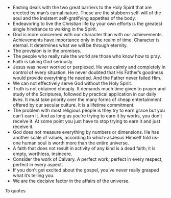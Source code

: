  - Fasting deals with the two great barriers to the Holy Spirit that are erected by man’s carnal nature. These are the stubborn self-will of the soul and the insistent self-gratifying appetites of the body.
 - Endeavoring to live the Christian life by your own efforts is the greatest single hindrance to walking in the Spirit.
 - God is more concerned with our character than with our achievements. Achievements have importance only in the realm of time. Character is eternal. It determines what we will be through eternity.
 - The provision is in the promises.
 - The people who really rule the world are those who know how to pray.
 - Faith is taking God seriously.
 - Jesus was never worried or perplexed. He was calmly and completely in control of every situation. He never doubted that His Father’s goodness would provide everything He needed. And the Father never failed Him.
 - We can not effectively serve God without the Holy Spirit.
 - Truth is not obtained cheaply. It demands much time given to prayer and study of the Scriptures, followed by practical application in our daily lives. It must take priority over the many forms of cheap entertainment offered by our secular culture. It is a lifetime commitment.
 - The problem with most religious people is they try to earn grace but you can’t earn it. And as long as you’re trying to earn it by works, you don’t receive it. At some point you just have to stop trying to earn it and just receive it.
 - God does not measure everything by numbers or dimensions. He has another scale of values, according to which-asJesus Himself told us-one human soul is worth more than the entire universe.
 - A faith that does not result in activity of any kind is a dead faith; it is empty, worthless, insincere.
 - Consider the work of Calvary. A perfect work, perfect in every respect, perfect in every aspect.
 - If you don’t get excited about the gospel, you’ve never really grasped what it’s telling you.
 - We are the decisive factor in the affairs of the universe.

15 quotes